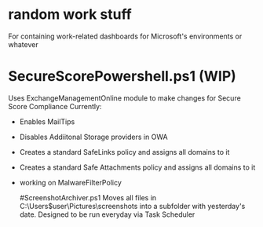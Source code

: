# random work stuff  

For containing work-related dashboards for Microsoft's environments or whatever

# SecureScorePowershell.ps1 (WIP)
Uses ExchangeManagementOnline module to make changes for Secure Score Compliance
Currently:
- Enables MailTips
- Disables Addiitonal Storage providers in OWA
- Creates a standard SafeLinks policy and assigns all domains to it
- Creates a standard Safe Attachments policy and assigns all domains to it
- working on MalwareFilterPolicy

  #ScreenshotArchiver.ps1
  Moves all files in C:\Users\$user\Pictures\screenshots into a subfolder with yesterday's date.
  Designed to be run everyday via Task Scheduler
